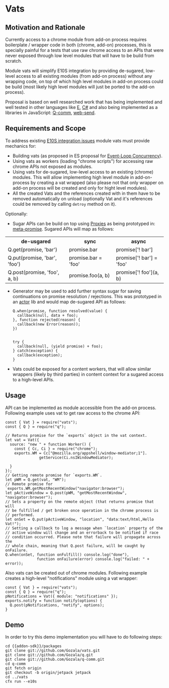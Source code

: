 # Vats #

## Motivation and Rationale ##

Currently access to a chrome module from add-on process requires boilerplate /
wrapper code in both (chrome, add-on) processes, this is specially painful for
a tests that use raw chrome access to an APIs that were never exposed through
low level modules that will have to be build from scratch.

Module vats will simplify E10S integration by providing de-sugared, low-level
access to all existing modules (from add-on process) without any wrapping code,
on top of which high level modules in add-on process could be build (most likely
high level modules will just be ported to the add-on process).

Proposal is based on well researched work that has being implemented and well
tested in other languages like [E][Vat in E], [C#][Project orleans] and also
being implemented as a libraries in JavaScript: [Q-comm], [web-send].

## Requirements and Scope ##

To address existing [E10S integration issues] module vats must provide
mechanics for:

- Building vats (as proposed in ES proposal for [Event-Loop Concurrency]).
- Using vats as workers (loading "chrome scripts") for accessing raw chrome
  APIs not exposed as modules.
- Using vats for de-sugared, low-level access to an existing (chrome) modules.
  This will allow implementing high level module in add-on- process by creating
  a vat wrapped (also please not that only wrapper on add-on process will be
  created and only for hight level modules).
- All the created Vats and the references created with in them have to be
  removed automatically on unload (optionally Vat and it's references could be
  removed by calling `detroy` method on it).

Optionally:

- Sugar APIs can be build on top using [Proxies] as being prototyped in:
  [meta-promise]. Sugared APIs will map as follows:

<table>
    <tr>
       <th>de-usgared</th>
       <th>sync</th>
        <th>async</th>
    </tr>
    <tr>
        <td>Q.get(promise, 'bar')</td>
        <td>promise.bar</td>
        <td>promise['! bar']</td>
     </tr>
     <tr>
        <td>Q.put(promise, 'bar', 'foo')</td>
        <td>promise.bar = 'foo'</td>
        <td>promise['! bar'] = 'foo' </td>
     </tr>
      <tr>
        <td>Q.post(promise, 'foo', a, b)</td>
        <td>promise.foo(a, b)</td>
        <td>promise['! foo'](a, b) </td>
     </tr>
</table>

- Generator may be used to add further syntax sugar for saving continuations on
  promise resolution / rejections. This was prototyped in an [actor] lib and
  would map de-sugared API as follows:

      Q.when(promise, function resolved(value) {
        callback(null, data + foo);
      }, function rejected(reason) {
        callback(new Error(reason));
      })


      try {
        callback(null, (yield promise) + foo);
      } catch(exception) {
        callback(exception);
      }

- Vats could be exposed for a content workers, that will allow similar wrappers
  (likely by third parties) in content context for a sugared access to a
  high-level APIs.

## Usage ##

API can be implemented as module accessible from the add-on process. Following
example uses vat to get raw access to the chrome API:

    const { Vat } = require("vats");
    const { Q } = require("q");

    // Returns promise for the `exports` object in the vat context.
    let vat = Vat({
      source: "new " + function Worker() {
        const { Cc, Ci } = require("chrome");
        exports.WM = Cc["@mozilla.org/appshell/window-mediator;1"].
                   getService(Ci.nsIWindowMediator);

      }
    });
    // Getting remote promise for `exports.WM`.
    let pWM = Q.get(vat, "WM");
    // Remote promise for `exports.WM.getMostRecentWindow("navigator:browser");
    let pActiveWindow = Q.post(pWM, "getMostRecentWindow", "navigator:browser");
    // Sets a property on the remote object (that returns promise that will
    // be fulfilled / get broken once operation in the chrome process is
    // performed.
    let onSet = Q.put(pActiveWindow, "location", "data:text/html,Hello Vat!");
    // Setting a callback to log a message when `location` property of the
    // active window will change and an errorback to be notified if race
    // condition occurred. Please note that failure will propagate across the
    // whole chain, meaning that Q.post failure, will be caught by onFailure.
    Q.when(onSet, function onFulfill() console.log("done"),
                  function onFailure(error) console.log("failed: " + error));

Also vats can be created out of chrome modules. Following example creates a
high-level "notifications" module using a vat wrapper:

    const { Vat } = require("vats");
    const { Q } = require("q");
    pNotifications = Vat({ module: "notifications" });
    exports.notify = function notify(options) {
      Q.post(pNotifications, "notify", options);
    }

## Demo ##

In order to try this demo implementation you will have to do following steps:

    cd {{addon-sdk}}/packages
    git clone git://github.com/Gozala/vats.git
    git clone git://github.com/Gozala/q.git
    git clone git://github.com/Gozala/q-comm.git
    cd q-comm
    git fetch origin
    git checkout -b origin/jetpack jetpack
    cd ../vats
    cfx run --e10s

[Q-comm]:https://github.com/kriskowal/q-comm
[web-send]:http://waterken.sourceforge.net/web_send/
[Event-Loop Concurrency]:http://wiki.ecmascript.org/doku.php?id=strawman:concurrency
[E10S integration issues]:http://etherpad.mozilla.com:9000/jetpack-e10s-issues
[Proxies]:http://wiki.ecmascript.org/doku.php?id=harmony:proxies
[Vat in E]:http://www.cypherpunks.to/erights/elib/concurrency/vat.html
[Project orleans]:http://research.microsoft.com/apps/pubs/?id=141999
[meta-promise]:https://github.com/Gozala/meta-promise
[actor]:https://github.com/Gozala/actor

